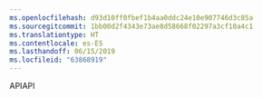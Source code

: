 ```yaml
---
ms.openlocfilehash: d93d10ff0fbef1b4aa0ddc24e10e907746d3c85a
ms.sourcegitcommit: 1bb00d2f4343e73ae8d58668f02297a3cf10a4c1
ms.translationtype: HT
ms.contentlocale: es-ES
ms.lasthandoff: 06/15/2019
ms.locfileid: "63868919"
---
```

<span data-ttu-id="6e91e-101">API</span><span class="sxs-lookup"><span data-stu-id="6e91e-101">API</span></span>